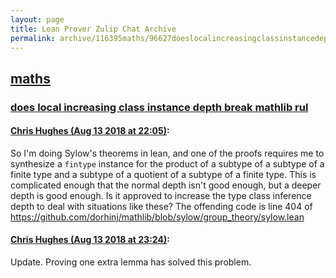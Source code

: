 ```yaml
---
layout: page
title: Lean Prover Zulip Chat Archive 
permalink: archive/116395maths/96627doeslocalincreasingclassinstancedepthbreakmathlibrul.html
---
```


## [maths](index.html)
### [does local increasing class instance depth break mathlib rul](96627doeslocalincreasingclassinstancedepthbreakmathlibrul.html)

#### [Chris Hughes (Aug 13 2018 at 22:05)](https://leanprover.zulipchat.com/#narrow/stream/116395-maths/topic/does%20local%20increasing%20class%20instance%20depth%20break%20mathlib%20rul/near/132068633):
So I'm doing Sylow's theorems in lean, and one of the proofs requires me to synthesize a `fintype` instance for the product of a subtype of a subtype of a finite type and a subtype of a quotient of a subtype of a finite type. This is complicated enough that the normal depth isn't good enough, but a deeper depth is good enough. Is it approved to increase the type class inference depth to deal with situations like these? The offending code is line 404 of https://github.com/dorhinj/mathlib/blob/sylow/group_theory/sylow.lean

#### [Chris Hughes (Aug 13 2018 at 23:24)](https://leanprover.zulipchat.com/#narrow/stream/116395-maths/topic/does%20local%20increasing%20class%20instance%20depth%20break%20mathlib%20rul/near/132072872):
Update. Proving one extra lemma has solved this problem.

